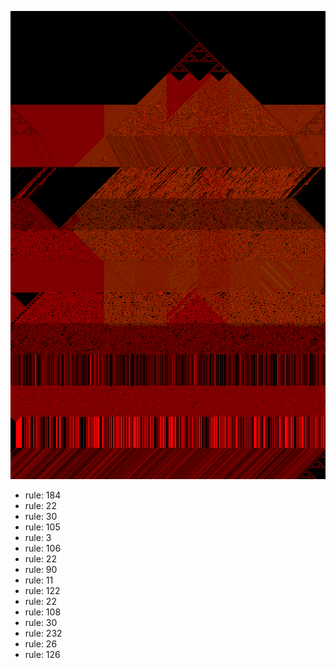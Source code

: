![photo](./output.png) 
 * rule: 184
* rule: 22
* rule: 30
* rule: 105
* rule: 3
* rule: 106
* rule: 22
* rule: 90
* rule: 11
* rule: 122
* rule: 22
* rule: 108
* rule: 30
* rule: 232
* rule: 26
* rule: 126

